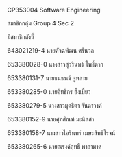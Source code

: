 CP353004 Software Engineering 

สมาชิกกลุ่ม Group 4 Sec 2

มีสมาชิกดังนี้

643021219-4	นายคัจฉพัฒน ศรีนวล

653380028-0	นางสาวสุวรินทร์ โพธิ์ตาก

653380131-7	นายธนธรณ์ จูหลาย

653380285-0	นายอิทธิกร ฮึ้งเบี้ยว

653380279-5	นางสาวมุตธิตา จันดาวงค์

653380152-9	นายศุภสัณฑ์ มะนิสสา

653380158-7	นางสาวไอรินทร์ เมษะสิทธิโรจน์

653380265-6	นายณรงค์ฤทธิ์ พาอามาศ
